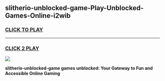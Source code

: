 
## slitherio-unblocked-game-Play-Unblocked-Games-Online-i2wib
<h3>
<a href="https://premium76.site?title=slitherio-unblocked-game&ref=24A">CLICK TO PLAY</a></h3>
<hr>

<h3>
<a href="https://premium76.site?title=slitherio-unblocked-game&ref=24A">CLICK 2 PLAY</a>
  
</h3>

<a href="https://premium76.site?title=slitherio-unblocked-game&ref=24A"><img src="https://clearcache.store/games.png"></a>


**slitherio-unblocked-game games unblocked: Your Gateway to Fun and Accessible Online Gaming**
